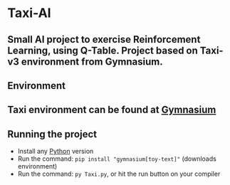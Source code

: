 # Taxi-AI
Small AI project to exercise Reinforcement Learning, using Q-Table. Project based on Taxi-v3 environment from Gymnasium. 
---
## Environment
Taxi environment can be found at [Gymnasium](https://gymnasium.farama.org/environments/toy_text/taxi/)
---
## Running the project
- Install any [Python](https://www.python.org/downloads/) version
- Run the command: `pip install "gymnasium[toy-text]"` (downloads environment)
- Run the command: `py Taxi.py`, or hit the run button on your compiler

